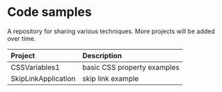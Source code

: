 # Code samples

A repository for sharing various techniques. More projects will be added over time.

| Project        |   Description    |
|:------------- |:-------------|
| CSSVariables1 | basic CSS property examples 
| SkipLinkApplication | skip link example |
